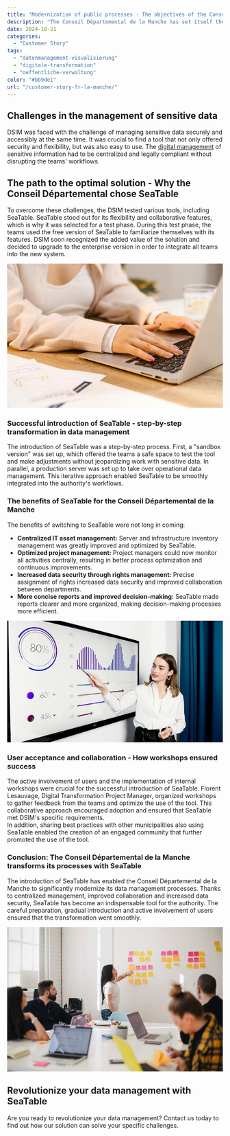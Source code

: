 ```yaml
---
title: "Modernization of public processes - The objectives of the Conseil Départemental de la Manche"
description: "The Conseil Départemental de la Manche has set itself the goal of optimizing the management and modernization of its authority's data processes. To meet the growing demands, the Directorate of Information Systems and Modernization (DSIM) worked to find more efficient solutions for data management. Excel spreadsheets were previously a central tool, but the increasing restrictions on centralization and the management of access rights made a new solution necessary."
date: 2024-10-21
categories: 
  - "Customer Story"
tags: 
  - "datenmanagement-visualisierung"
  - "digitale-transformation"
  - "oeffentliche-verwaltung"
color: "#bb9de1"
url: "/customer-story-fr-la-manche/"
---
```


## Challenges in the management of sensitive data

DSIM was faced with the challenge of managing sensitive data securely and accessibly at the same time. It was crucial to find a tool that not only offered security and flexibility, but was also easy to use. The [digital management](https://seatable.com/digitale-verwaltung/) of sensitive information had to be centralized and legally compliant without disrupting the teams' workflows.

## The path to the optimal solution - Why the Conseil Départemental chose SeaTable

To overcome these challenges, the DSIM tested various tools, including SeaTable. SeaTable stood out for its flexibility and collaborative features, which is why it was selected for a test phase. During this test phase, the teams used the free version of SeaTable to familiarize themselves with its features. DSIM soon recognized the added value of the solution and decided to upgrade to the enterprise version in order to integrate all teams into the new system.

![](pexels-anthonyshkraba-production-8374293.jpg)

### Successful introduction of SeaTable - step-by-step transformation in data management

The introduction of SeaTable was a step-by-step process. First, a "sandbox version" was set up, which offered the teams a safe space to test the tool and make adjustments without jeopardizing work with sensitive data. In parallel, a production server was set up to take over operational data management. This iterative approach enabled SeaTable to be smoothly integrated into the authority's workflows.

### The benefits of SeaTable for the Conseil Départemental de la Manche

The benefits of switching to SeaTable were not long in coming:

- **Centralized IT asset management:** Server and infrastructure inventory management was greatly improved and optimized by SeaTable.
- **Optimized project management:** Project managers could now monitor all activities centrally, resulting in better process optimization and continuous improvements.
- **Increased data security through rights management:** Precise assignment of rights increased data security and improved collaboration between departments.
- **More concise reports and improved decision-making:** SeaTable made reports clearer and more organized, making decision-making processes more efficient.

![](pexels-artempodrez-5716042.jpg)

### User acceptance and collaboration - How workshops ensured success

The active involvement of users and the implementation of internal workshops were crucial for the successful introduction of SeaTable. Florent Lesauvage, Digital Transformation Project Manager, organized workshops to gather feedback from the teams and optimize the use of the tool. This collaborative approach encouraged adoption and ensured that SeaTable met DSIM's specific requirements.  
In addition, sharing best practices with other municipalities also using SeaTable enabled the creation of an engaged community that further promoted the use of the tool.

### Conclusion: The Conseil Départemental de la Manche transforms its processes with SeaTable

The introduction of SeaTable has enabled the Conseil Départemental de la Manche to significantly modernize its data management processes. Thanks to centralized management, improved collaboration and increased data security, SeaTable has become an indispensable tool for the authority. The careful preparation, gradual introduction and active involvement of users ensured that the transformation went smoothly.

![](jason-goodman-Oalh2MojUuk-unsplash.jpg)

## Revolutionize your data management with SeaTable

Are you ready to revolutionize your data management? Contact us today to find out how our solution can solve your specific challenges.
